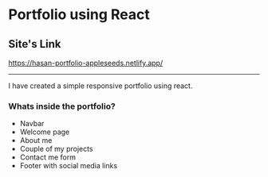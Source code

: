 # Portfolio using React

## Site's Link

https://hasan-portfolio-appleseeds.netlify.app/

---

I have created a simple responsive portfolio using react.

### Whats inside the portfolio?

- Navbar
- Welcome page
- About me
- Couple of my projects
- Contact me form
- Footer with social media links
